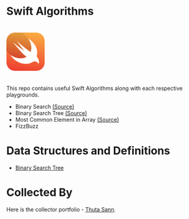 # Swift Algorithms

<img src="assets/swift.png" alt="Swift Algorithms collected by Thuta Sann" width="100" style="margin-bottom:20px; margin-top: 20px"/>


This repo contains useful Swift Algorithms along with each respective playgrounds.

- Binary Search [(Source)](https://github.com/thutasann/swift-algorithms/blob/master/BinarySearch.playground/Contents.swift)
- Binary Search Tree [(Source)](https://github.com/thutasann/swift-algorithms/blob/master/BinarySearchTree.playground/Contents.swift)
- Most Common Element in Array [(Source)](https://github.com/thutasann/swift-algorithms/blob/master/MostCommonElementInArray.playground/Contents.swift)
- FizzBuzz

# Data Structures and Definitions

- [Binary Search Tree](https://www.geeksforgeeks.org/binary-search-tree-data-structure/)


# Collected By

Here is the collector portfolio - [Thuta Sann](https://thutasann.vercel.app/).
